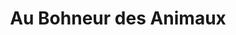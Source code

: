 ---
title: "Au Bohneur des Animaux"
url: /bar-le-duc/au-bohneur-des-animaux/
shop: toilettage des animaux
---
